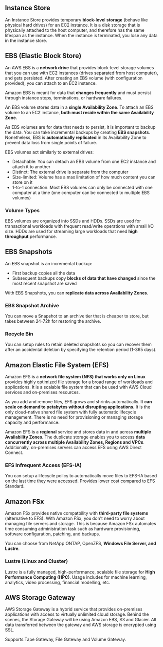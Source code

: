 ## Instance Store

An Instance Store provides temporary **block-level storage** (behave like physical hard drives) for an EC2 instance. It is a disk storage that is physically attached to the host computer, and therefore has the same lifespan as the instance. When the instance is terminated, you lose any data in the instance store.

## EBS (Elastic Block Store)

An AWS EBS is a **network drive** that provides block-level storage volumes that you can use with EC2 instances (drives separated from host computer), and gets persisted. After creating an EBS volume (with configuration provided), you can attach to an EC2 instance.

Amazon EBS is meant for data that **changes frequently** and must persist through instance stops, terminations, or hardware failures.

An EBS volume stores data in a **single Availability Zone**. To attach an EBS volume to an EC2 instance, **both must reside within the same Availability Zone**.

As EBS volumes are for data that needs to persist, it is important to backup the data. You can take incremental backups by creating **EBS snapshots**. Nonetheless, EBS is **automatically replicated** in its Availability Zone to prevent data loss from single points of failure.

EBS volumes act similarly to external drives:

- Detachable: You can detach an EBS volume from one EC2 instance and attach it to another
- Distinct: The external drive is separate from the computer
- Size-limited: Volume has a max limitation of how much content you can store on it
- 1-to-1 connection: Most EBS volumes can only be connected with one computer at a time (one computer can be connected to multiple EBS volumes)

### Volume Types

EBS volumes are organized into SSDs and HDDs. SSDs are used for transactional workloads with frequent read/write operations with small I/O size. HDDs are used for streaming large workloads that need **high throughput** performance.

## EBS Snapshots

An EBS snapshot is an incremental backup:

- First backup copies all the data
- Subsequent backups copy **blocks of data that have changed** since the most recent snapshot are saved

With EBS Snapshots, you can **replicate data across Availability Zones**.

### EBS Snapshot Archive

You can move a Snapshot to an archive tier that is cheaper to store, but takes between 24-72h for restoring the archive.

### Recycle Bin

You can setup rules to retain deleted snapshots so you can recover them after an accidental deletion by specifying the retention period (1-365 days).

## Amazon Elastic File System (EFS)

Amazon EFS is a **network file system (NFS) that works only on Linux** provides highly optimized file storage for a broad range of workloads and applications. It is a scalable file system that can be used with AWS Cloud services and on-premises resources.

As you add and remove files, EFS grows and shrinks automatically. It **can scale on demand to petabytes without disrupting applications**. It is the only cloud-native shared file system with fully automatic lifecycle management. There is no need for provisioning or managing storage capacity and performance.

Amazon EFS is a **regional** service and stores data in and across **multiple Availability Zones**. The duplicate storage enables you to access **data concurrently across multiple Availability Zones, Regions and VPCs**. Additionally, on-premises servers can access EFS using AWS Direct Connect.

### EFS Infrequent Access (EFS-IA)

You can setup a lifecycle policy to automatically move files to EFS-IA based on the last time they were accessed. Provides lower cost compared to EFS Standard.

## Amazon FSx

Amazon FSx provides native compatbility with **third-party file systems** (alternative to EFS). With Amazon FSx, you don't need to worry about managing file servers and storage. This is because Amazon FSx automates time consuming administration task such as hardware provisioning, software configuration, patching, and backups.

You can choose from NetApp ONTAP, OpenZFS, **Windows File Server, and Lustre**.

### Lustre (Linux and Cluster)

Lustre is a fully managed, high-performance, scalable file storage for **High Performance Computing (HPC)**. Usage includes for machine learning, analytics, video processing, financial modelling, etc.

## AWS Storage Gateway

AWS Storage Gateway is a hybrid service that provides on-premises applications with access to virtually unlimited cloud storage. Behind the scenes, the Storage Gateway will be using Amazon EBS, S3 and Glacier. All data transferred between the gateway and AWS storage is encrypted using SSL.

Supports Tape Gateway, File Gateway and Volume Gateway.
